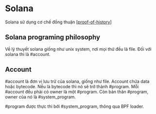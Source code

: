 # Solana

Solana sử dụng cơ chế đồng thuận [[proof-of-history]]

## Solana programing philosophy

Về lý thuyết solana giống như unix system, nơi mọi thứ đều là file. Đối với solana thì là #account.

## Account

#account là đơn vị lưu trữ của solana, giống như file. Account chứa data hoặc bytecode. Nếu là bytecode thì nó sẽ trở thành #program. Mỗi #account đều phải có owner là một #program. Còn bản thân #program, owner của nó là #system_program. 

#program được thực thi bới #system_program, thông qua BPF loader.


[//begin]: # "Autogenerated link references for markdown compatibility"
[proof-of-history]: ../blockchain-core/proof-of-history.md "Proof of history"
[//end]: # "Autogenerated link references"